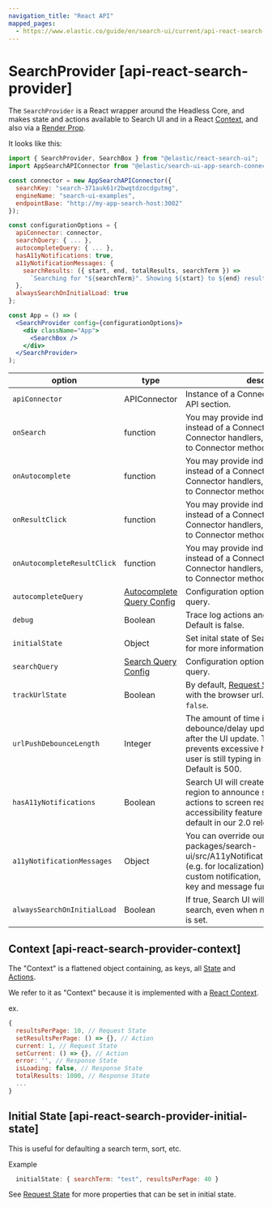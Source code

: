 ```yaml
---
navigation_title: "React API"
mapped_pages:
  - https://www.elastic.co/guide/en/search-ui/current/api-react-search-provider.html
---
```


# SearchProvider [api-react-search-provider]


The `SearchProvider` is a React wrapper around the Headless Core, and makes state and actions available to Search UI and in a React [Context](https://reactjs.org/docs/context.html), and also via a [Render Prop](https://reactjs.org/docs/render-props.html).

It looks like this:

```jsx
import { SearchProvider, SearchBox } from "@elastic/react-search-ui";
import AppSearchAPIConnector from "@elastic/search-ui-app-search-connector";

const connector = new AppSearchAPIConnector({
  searchKey: "search-371auk61r2bwqtdzocdgutmg",
  engineName: "search-ui-examples",
  endpointBase: "http://my-app-search-host:3002"
});

const configurationOptions = {
  apiConnector: connector,
  searchQuery: { ... },
  autocompleteQuery: { ... },
  hasA11yNotifications: true,
  a11yNotificationMessages: {
    searchResults: ({ start, end, totalResults, searchTerm }) =>
      `Searching for "${searchTerm}". Showing ${start} to ${end} results out of ${totalResults}.`
  },
  alwaysSearchOnInitialLoad: true
};

const App = () => (
  <SearchProvider config={configurationOptions}>
    <div className="App">
      <SearchBox />
    </div>
  </SearchProvider>
);
```

| option | type | description |
| --- | --- | --- |
| `apiConnector` | APIConnector | Instance of a Connector. See Connectors API section. |
| `onSearch` | function | You may provide individual handlers instead of a Connector, override individual Connector handlers, or act as middleware to Connector methods. |
| `onAutocomplete` | function | You may provide individual handlers instead of a Connector, override individual Connector handlers, or act as middleware to Connector methods. |
| `onResultClick` | function | You may provide individual handlers instead of a Connector, override individual Connector handlers, or act as middleware to Connector methods. |
| `onAutocompleteResultClick` | function | You may provide individual handlers instead of a Connector, override individual Connector handlers, or act as middleware to Connector methods. |
| `autocompleteQuery` | [Autocomplete Query Config](/reference/api-core-configuration.md#api-core-configuration-autocomplete-query) | Configuration options for the autocomplete query. |
| `debug` | Boolean | Trace log actions and state changes. Default is false. |
| `initialState` | Object | Set inital state of Search UI. See [Initial State](#api-react-search-provider-initial-state) for more information. |
| `searchQuery` | [Search Query Config](/reference/api-core-configuration.md#api-core-configuration-autocomplete-query) | Configuration options for the main search query. |
| `trackUrlState` | Boolean | By default, [Request State](/reference/api-core-state.md#api-core-state-request-state) will be synced with the browser url. To turn this off, pass `false`. |
| `urlPushDebounceLength` | Integer | The amount of time in milliseconds to debounce/delay updating the browser url after the UI update. This, for example, prevents excessive history entries while a user is still typing in a live search box. Default is 500. |
| `hasA11yNotifications` | Boolean | Search UI will create a visually hidden live region to announce search results & other actions to screen reader users. This accessibility feature will be turned on by default in our 2.0 release. Default is false. |
| `a11yNotificationMessages` | Object | You can override our default screen reader packages/search-ui/src/A11yNotifications.js#L49[messages] (e.g. for localization), or create your own custom notification, by passing in your own key and message function(s). |
| `alwaysSearchOnInitialLoad` | Boolean | If true, Search UI will always do an initial search, even when no inital Request State is set. |


## Context [api-react-search-provider-context]

The "Context" is a flattened object containing, as keys, all [State](/reference/api-core-state.md) and [Actions](/reference/api-core-actions.md).

We refer to it as "Context" because it is implemented with a [React Context](https://reactjs.org/docs/context.html).

ex.

```js
{
  resultsPerPage: 10, // Request State
  setResultsPerPage: () => {}, // Action
  current: 1, // Request State
  setCurrent: () => {}, // Action
  error: '', // Response State
  isLoading: false, // Response State
  totalResults: 1000, // Response State
  ...
}
```


## Initial State [api-react-search-provider-initial-state]

This is useful for defaulting a search term, sort, etc.

Example

```js
  initialState: { searchTerm: "test", resultsPerPage: 40 }
```

See [Request State](/reference/api-core-state.md) for more properties that can be set in initial state.


